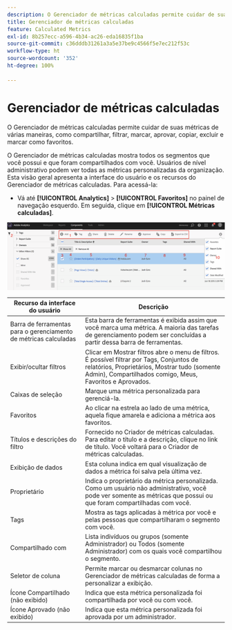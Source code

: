 ```yaml
---
description: O Gerenciador de métricas calculadas permite cuidar de suas métricas de várias maneiras, como compartilhar, filtrar, marcar, aprovar, copiar, excluir e marcar como favoritos.
title: Gerenciador de métricas calculadas
feature: Calculated Metrics
exl-id: 8b257ecc-a596-4b34-ac26-eda16835f1ba
source-git-commit: c36dddb31261a3a5e37be9c4566f5e7ec212f53c
workflow-type: ht
source-wordcount: '352'
ht-degree: 100%

---
```


# Gerenciador de métricas calculadas

O Gerenciador de métricas calculadas permite cuidar de suas métricas de várias maneiras, como compartilhar, filtrar, marcar, aprovar, copiar, excluir e marcar como favoritos.

O Gerenciador de métricas calculadas mostra todos os segmentos que você possui e que foram compartilhados com você. Usuários de nível administrativo podem ver todas as métricas personalizadas da organização. Esta visão geral apresenta a interface do usuário e os recursos do Gerenciador de métricas calculadas. Para acessá-la:

* Vá até **[!UICONTROL Analytics]** > **[!UICONTROL Favoritos]** no painel de navegação esquerdo. Em seguida, clique em **[!UICONTROL Métricas calculadas]**.

![](assets/calcmet_mgr_ui.png)

| Recurso da interface do usuário | Descrição |
| --- | --- |
| Barra de ferramentas para o gerenciamento de métricas calculadas | Esta barra de ferramentas é exibida assim que você marca uma métrica. A maioria das tarefas de gerenciamento podem ser concluídas a partir dessa barra de ferramentas. |
| Exibir/ocultar filtros | Clicar em Mostrar filtros abre o menu de filtros. É possível filtrar por Tags, Conjuntos de relatórios, Proprietários, Mostrar tudo (somente Admin), Compartilhados comigo, Meus, Favoritos e Aprovados. |
| Caixas de seleção | Marque uma métrica personalizada para gerenciá-la. |
| Favoritos | Ao clicar na estrela ao lado de uma métrica, aquela fique amarela e adiciona a métrica aos favoritos. |
| Títulos e descrições do filtro | Fornecido no Criador de métricas calculadas. Para editar o título e a descrição, clique no link de título. Você voltará para o Criador de métricas calculadas. |
| Exibição de dados | Esta coluna indica em qual visualização de dados a métrica foi salva pela última vez. |
| Proprietário | Indica o proprietário da métrica personalizada. Como um usuário não administrativo, você pode ver somente as métricas que possui ou que foram compartilhadas com você. |
| Tags | Mostra as tags aplicadas à métrica por você e pelas pessoas que compartilharam o segmento com você. |
| Compartilhado com | Lista indivíduos ou grupos (somente Administrador) ou Todos (somente Administrador) com os quais você compartilhou o segmento. |
| Seletor de coluna | Permite marcar ou desmarcar colunas no Gerenciador de métricas calculadas de forma a personalizar a exibição. |
| Ícone Compartilhado (não exibido) | Indica que esta métrica personalizada foi compartilhada por você ou com você. |
| Ícone Aprovado (não exibido) | Indica que esta métrica personalizada foi aprovada por um administrador. |
